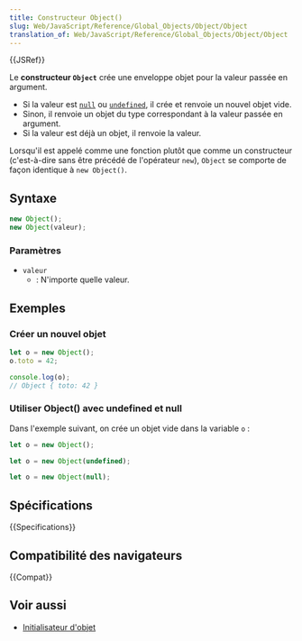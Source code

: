 ```yaml
---
title: Constructeur Object()
slug: Web/JavaScript/Reference/Global_Objects/Object/Object
translation_of: Web/JavaScript/Reference/Global_Objects/Object/Object
---
```


{{JSRef}}

Le **constructeur `Object`** crée une enveloppe objet pour la valeur passée en argument.

- Si la valeur est [`null`](/fr/docs/Web/JavaScript/Reference/Global_Objects/null) ou [`undefined`](/fr/docs/Web/JavaScript/Reference/Global_Objects/undefined), il crée et renvoie un nouvel objet vide.
- Sinon, il renvoie un objet du type correspondant à la valeur passée en argument.
- Si la valeur est déjà un objet, il renvoie la valeur.

Lorsqu'il est appelé comme une fonction plutôt que comme un constructeur (c'est-à-dire sans être précédé de l'opérateur `new`), `Object` se comporte de façon identique à `new Object()`.

## Syntaxe

```js
new Object();
new Object(valeur);
```

### Paramètres

- `valeur`
  - : N'importe quelle valeur.

## Exemples

### Créer un nouvel objet

```js
let o = new Object();
o.toto = 42;

console.log(o);
// Object { toto: 42 }
```

### Utiliser Object() avec undefined et null

Dans l'exemple suivant, on crée un objet vide dans la variable `o`&nbsp;:

```js
let o = new Object();
```

```js
let o = new Object(undefined);
```

```js
let o = new Object(null);
```

## Spécifications

{{Specifications}}

## Compatibilité des navigateurs

{{Compat}}

## Voir aussi

- [Initialisateur d'objet](/fr/docs/Web/JavaScript/Reference/Operators/Object_initializer)
